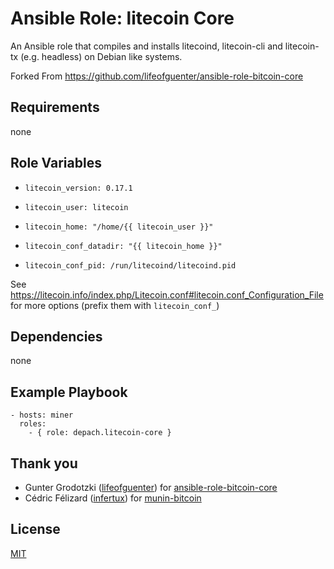 # Ansible Role: litecoin Core

An Ansible role that compiles and installs litecoind, litecoin-cli and litecoin-tx (e.g. headless) on Debian like systems.

Forked From https://github.com/lifeofguenter/ansible-role-bitcoin-core

## Requirements

none

## Role Variables

- `litecoin_version: 0.17.1`

- `litecoin_user: litecoin`

- `litecoin_home: "/home/{{ litecoin_user }}"`

- `litecoin_conf_datadir: "{{ litecoin_home }}"`

- `litecoin_conf_pid: /run/litecoind/litecoind.pid`

See https://litecoin.info/index.php/Litecoin.conf#litecoin.conf_Configuration_File for more options (prefix them with `litecoin_conf_`)

## Dependencies

none

## Example Playbook

```
- hosts: miner
  roles:
    - { role: depach.litecoin-core }
```

## Thank you

- Gunter Grodotzki ([lifeofguenter](https://github.com/lifeofguenter/)) for [ansible-role-bitcoin-core](https://github.com/lifeofguenter/ansible-role-bitcoin-core)
- Cédric Félizard ([infertux](https://github.com/infertux)) for [munin-bitcoin](https://github.com/infertux/munin-bitcoin)

## License

[MIT](LICENSE)

